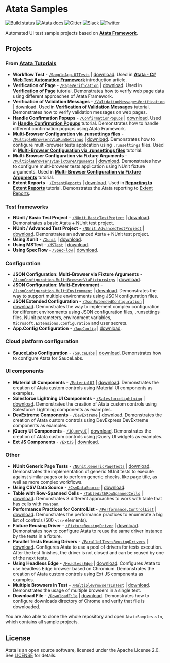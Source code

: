 # Atata Samples

[![Build status](https://dev.azure.com/atata-framework/atata-samples/_apis/build/status/atata-samples-ci?branchName=main)](https://dev.azure.com/atata-framework/atata-samples/_build/latest?definitionId=30&branchName=main)
[![Atata docs](https://img.shields.io/badge/docs-Atata_Framework-orange.svg)](https://atata.io)
[![Gitter](https://badges.gitter.im/atata-framework/atata.svg)](https://gitter.im/atata-framework/atata)
[![Slack](https://img.shields.io/badge/join-Slack-green.svg?colorB=4EB898)](https://join.slack.com/t/atata-framework/shared_invite/zt-5j3lyln7-WD1ZtMDzXBhPm0yXLDBzbA)
[![Twitter](https://img.shields.io/badge/follow-@AtataFramework-blue.svg)](https://twitter.com/AtataFramework)

Automated UI test sample projects based on **[Atata Framework](https://atata.io)**.

## Projects

### From [Atata Tutorials](https://atata.io/tutorials/)

- **Workflow Test** - [`/SampleApp.UITests`](../../tree/main/SampleApp.UITests)
  | [download](../../raw/main/_archives/SampleApp.UITests.zip).
  Used in **[Atata - C# Web Test Automation Framework](https://www.codeproject.com/Articles/1158365/Atata-New-Test-Automation-Framework)** introduction article.
- **Verification of Page** - [`/PageVerification`](../../tree/main/PageVerification)
  | [download](../../raw/main/_archives/PageVerification.zip).
  Used in **[Verification of Page](https://atata.io/tutorials/verification-of-page/)** tutorial.
  Demonstrates how to verify web page data using different approaches of Atata Framework.
- **Verification of Validation Messages** - [`/ValidationMessagesVerification`](../../tree/main/ValidationMessagesVerification)
  | [download](../../raw/main/_archives/ValidationMessagesVerification.zip).
  Used in **[Verification of Validation Messages](https://atata.io/tutorials/verification-of-validation-messages/)** tutorial.
  Demonstrates how to verify validation messages on web pages.
- **Handle Confirmation Popups** - [`/ConfirmationPopups`](../../tree/main/ConfirmationPopups)
  | [download](../../raw/main/_archives/ConfirmationPopups.zip).
  Used in **[Handle Confirmation Popups](https://atata.io/tutorials/handle-confirmation-popups/)** tutorial.
  Demonstrates how to handle different confirmation popups using Atata Framework.
- **Multi-Browser Configuration via .runsettings files** - [`/MultipleBrowsersViaRunSettings`](../../tree/main/MultipleBrowsersViaRunSettings)
  | [download](../../raw/main/_archives/MultipleBrowsersViaRunSettings.zip).
  Demonstrates how to configure multi-browser tests application using `.runsettings` files.
  Used in **[Multi-Browser Configuration via .runsettings files](https://atata.io/tutorials/multi-browser-configuration-via-runsettings-files/)** tutorial.
- **Multi-Browser Configuration via Fixture Arguments** - [`/MultipleBrowsersViaFixtureArguments`](../../tree/main/MultipleBrowsersViaFixtureArguments)
  | [download](../../raw/main/_archives/MultipleBrowsersViaFixtureArguments.zip).
  Demonstrates how to configure multi-browser tests application using NUnit fixture arguments.
  Used in **[Multi-Browser Configuration via Fixture Arguments](https://atata.io/tutorials/multi-browser-configuration-via-fixture-arguments/)** tutorial.
- **Extent Reports** - [`/ExtentReports`](../../tree/main/ExtentReports)
  | [download](../../raw/main/_archives/ExtentReports.zip).
  Used in **[Reporting to Extent Reports](https://atata.io/tutorials/reporting-to-extentreports/)** tutorial.
  Demonstrates the Atata reporting to [Extent Reports](https://extentreports.com/).

### Test frameworks

- **NUnit / Basic Test Project** - [`/NUnit.BasicTestProject`](../../tree/main/NUnit.BasicTestProject)
  | [download](../../raw/main/_archives/NUnit.BasicTestProject.zip).
  Demonstrates a basic Atata + NUnit test project.
- **NUnit / Advanced Test Project** - [`/NUnit.AdvancedTestProject`](../../tree/main/NUnit.AdvancedTestProject)
  | [download](../../raw/main/_archives/NUnit.AdvancedTestProject.zip).
  Demonstrates an advanced Atata + NUnit test project.
- **Using Xunit** - [`/Xunit`](../../tree/main/Xunit)
  | [download](../../raw/main/_archives/Xunit.zip).
- **Using MSTest** - [`/MSTest`](../../tree/main/MSTest)
  | [download](../../raw/main/_archives/MSTest.zip).
- **Using SpecFlow** - [`/SpecFlow`](../../tree/main/SpecFlow)
  | [download](../../raw/main/_archives/SpecFlow.zip).

### Configuration

- **JSON Configuration: Multi-Browser via Fixture Arguments** - [`/JsonConfiguration.MultiBrowserViaFixtureArgs`](../../tree/main/JsonConfiguration.MultiBrowserViaFixtureArgs)
  | [download](../../raw/main/_archives/JsonConfiguration.MultiBrowserViaFixtureArgs.zip).
- **JSON Configuration: Multi-Environment** - [`/JsonConfiguration.MultiEnvironment`](../../tree/main/JsonConfiguration.MultiEnvironment)
  | [download](../../raw/main/_archives/JsonConfiguration.MultiEnvironment.zip).
  Demonstrates the way to support multiple environments using JSON configuration files.
- **JSON Extended Configuration** - [`/JsonExtendedConfiguration`](../../tree/main/JsonExtendedConfiguration)
  | [download](../../raw/main/_archives/JsonExtendedConfiguration.zip).
  Demonstrates the way to implement complex configuration for different environments using
  JSON configuration files, .runsettings files, NUnit parameters, environment variables, `Microsoft.Extensions.Configuration` and user secrets.
- **App.Config Configuration** - [`/AppConfig`](../../tree/main/AppConfig)
  | [download](../../raw/main/_archives/AppConfig.zip).

### Cloud platform configuration

- **SauceLabs Configuration** - [`/SauceLabs`](../../tree/main/SauceLabs)
  | [download](../../raw/main/_archives/SauceLabs.zip).
  Demonstrates how to configure Atata for SauceLabs.

### UI components

- **Material UI Components** - [`/MaterialUI`](../../tree/main/MaterialUI)
  | [download](../../raw/main/_archives/MaterialUI.zip).
  Demonstrates the creation of Atata custom controls using Material UI components as examples.
- **Salesforce Lightning UI Components** - [`/SalesforceLightning`](../../tree/main/SalesforceLightning)
  | [download](../../raw/main/_archives/SalesforceLightning.zip).
  Demonstrates the creation of Atata custom controls using Salesforce Lightning components as examples.
- **DevExtreme Components** - [`/DevExtreme`](../../tree/main/DevExtreme)
  | [download](../../raw/main/_archives/DevExtreme.zip).
  Demonstrates the creation of Atata custom controls using DevExpress DevExtreme components as examples.
- **jQuery UI Components** - [`/JQueryUI`](../../tree/main/JQueryUI)
  | [download](../../raw/main/_archives/JQueryUI.zip).
  Demonstrates the creation of Atata custom controls using jQuery UI widgets as examples.
- **Ext JS Components** - [`/ExtJS`](../../tree/main/ExtJS)
  | [download](../../raw/main/_archives/JQueryUI.zip).

### Other

- **NUnit Generic Page Tests** - [`/NUnit.GenericPageTests`](../../tree/main/NUnit.GenericPageTests)
  | [download](../../raw/main/_archives/NUnit.GenericPageTests.zip).
  Demonstrates the implementation of generic NUnit tests to execute against similar pages or to perform generic checks,
  like page title, as well as more complex workflows.
- **Using CSV Data Source** - [`/CsvDataSource`](../../tree/main/CsvDataSource)
  | [download](../../raw/main/_archives/CsvDataSource.zip).
- **Table with Row-Spanned Cells** - [`/TableWithRowSpannedCells`](../../tree/main/TableWithRowSpannedCells)
  | [download](../../raw/main/_archives/TableWithRowSpannedCells.zip).
  Demonstrates 3 different approaches to work with table that has cells with `rowspan`.
- **Performance Practices for ControlList** - [`/Performance.ControlList`](../../tree/main/Performance.ControlList)
  | [download](../../raw/main/_archives/Performance.ControlList.zip).
  Demonstrates the performance practices to enumerate a big list of controls (500 `<tr>` elements).
- **Fixture Reusing Driver** - [`/FixtureReusingDriver`](../../tree/main/FixtureReusingDriver)
  | [download](../../raw/main/_archives/FixtureReusingDriver.zip).
  Demonstrates how to configure Atata to reuse the same driver instance by the tests in a fixture.
- **Parallel Tests Reusing Drivers** - [`/ParallelTestsReusingDrivers`](../../tree/main/ParallelTestsReusingDrivers)
  | [download](../../raw/main/_archives/ParallelTestsReusingDrivers.zip).
  Configures Atata to use a pool of drivers for tests execution.
  After the test finishes, the driver is not closed and can be reused by one of the next tests.
- **Using Headless Edge** - [`/HeadlessEdge`](../../tree/main/HeadlessEdge)
  | [download](../../raw/main/_archives/HeadlessEdge.zip).
  Configures Atata to use headless Edge browser based on Chromium.
  Demonstrates the creation of Atata custom controls using Ext JS components as examples.
- **Multiple Browsers in Test** - [`/MultipleBrowsersInTest`](../../tree/main/MultipleBrowsersInTest)
  | [download](../../raw/main/_archives/MultipleBrowsersInTest.zip).
  Demonstrates the usage of multiple browsers in a single test.
- **Download File** - [`/DownloadFile`](../../tree/main/DownloadFile)
  | [download](../../raw/main/_archives/DownloadFile.zip).
  Demonstrates how to configure downloads directory of Chrome and verify that file is downloaded.

You are also able to clone the whole repository and open `AtataSamples.sln`,
which contains all sample projects.

## License

Atata is an open source software, licensed under the Apache License 2.0.
See [LICENSE](LICENSE) for details.
